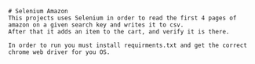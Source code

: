     # Selenium Amazon
    This projects uses Selenium in order to read the first 4 pages of amazon on a given search key and writes it to csv.
    After that it adds an item to the cart, and verify it is there.

    In order to run you must install requirments.txt and get the correct chrome web driver for you OS.
